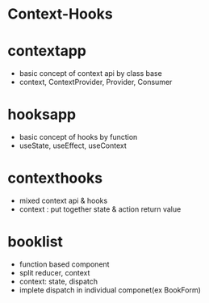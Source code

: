 # Context-Hooks
# contextapp
- basic concept of context api by class base
- context, ContextProvider, Provider, Consumer
# hooksapp
- basic concept of hooks by function
- useState, useEffect, useContext
# contexthooks
- mixed context api & hooks
- context : put together state & action return value
# booklist
 - function based component
 - split reducer, context
 - context: state, dispatch
 - implete dispatch in individual componet(ex BookForm)
